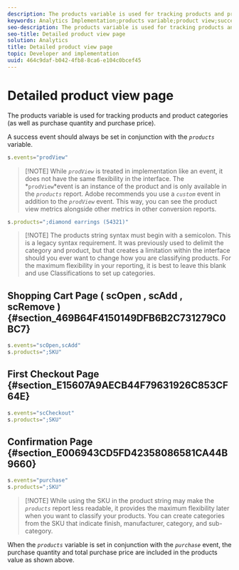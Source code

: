 ```yaml
---
description: The products variable is used for tracking products and product categories (as well as purchase quantity and purchase price).
keywords: Analytics Implementation;products variable;product view;success event
seo-description: The products variable is used for tracking products and product categories (as well as purchase quantity and purchase price).
seo-title: Detailed product view page
solution: Analytics
title: Detailed product view page
topic: Developer and implementation
uuid: 464c9daf-b042-4fb8-8ca6-e104c0bcef45
---
```


# Detailed product view page

The products variable is used for tracking products and product categories (as well as purchase quantity and purchase price).

 A success event should always be set in conjunction with the *`products`* variable.

```js
s.events="prodView"
```

> [!NOTE] While *`prodView`* is treated in implementation like an event, it does not have the same flexibility in the interface. The *`prodView`*event is an instance of the product and is only available in the *`products`* report. Adobe recommends you use a *`custom`* event in addition to the *`prodView`* event. This way, you can see the product view metrics alongside other metrics in other conversion reports.

```js
s.products=";diamond earrings (54321)"
```

> [!NOTE] The products string syntax must begin with a semicolon. This is a legacy syntax requirement. It was previously used to delimit the category and product, but that creates a limitation within the interface should you ever want to change how you are classifying products. For the maximum flexibility in your reporting, it is best to leave this blank and use Classifications to set up categories.

## Shopping Cart Page ( scOpen , scAdd , scRemove ) {#section_469B64F4150149DFB6B2C731279C0BC7}

```js
s.events="scOpen,scAdd"
s.products=";SKU"
```

## First Checkout Page {#section_E15607A9AECB44F79631926C853CF64E}

```js
s.events="scCheckout"
s.products=";SKU"
```

## Confirmation Page {#section_E006943CD5FD42358086581CA44B9660}

```js
s.events="purchase"
s.products=";SKU"
```

> [!NOTE] While using the SKU in the product string may make the *`products`* report less readable, it provides the maximum flexibility later when you want to classify your products. You can create categories from the SKU that indicate finish, manufacturer, category, and sub-category.

When the *`products`* variable is set in conjunction with the *`purchase`* event, the purchase quantity and total purchase price are included in the products value as shown above.
